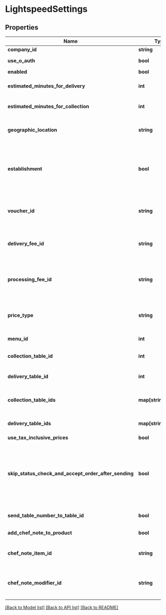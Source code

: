 # LightspeedSettings

## Properties
Name | Type | Description | Notes
------------ | ------------- | ------------- | -------------
**company_id** | **string** | Company Id | [optional] 
**use_o_auth** | **bool** | Use OAuth for authentication | [optional] 
**enabled** | **bool** | Enabled | [optional] 
**estimated_minutes_for_delivery** | **int** | Estimated minutes for delivery | [optional] 
**estimated_minutes_for_collection** | **int** | Estimated minutes for collection | [optional] 
**geographic_location** | **string** | Geographic location (euc1, nae1, euw2, ....)) | [optional] 
**establishment** | **bool** | Is the CompanyId an establishment (kind of the store of a group of store) | [optional] 
**voucher_id** | **string** | The Lightspeed voucher identifier to map with our | [optional] 
**delivery_fee_id** | **string** | The Lightspeed delivery fee identifier to map with our | [optional] 
**processing_fee_id** | **string** | The Lightspeed processing fee identifier to map with our | [optional] 
**price_type** | **string** | Which price to choose from Lightspeed menu | [optional] 
**menu_id** | **int** | The menu id of the store | [optional] 
**collection_table_id** | **int** | Collection Table ID to send orders | [optional] 
**delivery_table_id** | **int** | Delivery Table ID to send orders | [optional] 
**collection_table_ids** | **map[string,string]** | Collection Table IDs to send orders to | [optional] 
**delivery_table_ids** | **map[string,string]** | Delivery Table IDs to send orders to | [optional] 
**use_tax_inclusive_prices** | **bool** | Exclude tax | [optional] 
**skip_status_check_and_accept_order_after_sending** | **bool** | WARNING: only use this option if the Liteserver is not synchronizing within max 5 minutes with Lightspeed cloud! | [optional] 
**send_table_number_to_table_id** | **bool** | Send Table Number to Table Id | [optional] 
**add_chef_note_to_product** | **bool** | Add ChefNote To Product | [optional] 
**chef_note_item_id** | **string** | The Lightspeed Chef Note Item Id to map | [optional] 
**chef_note_modifier_id** | **string** | The Lightspeed Chef Note Modifier Id to map | [optional] 

[[Back to Model list]](../README.md#documentation-for-models) [[Back to API list]](../README.md#documentation-for-api-endpoints) [[Back to README]](../README.md)


